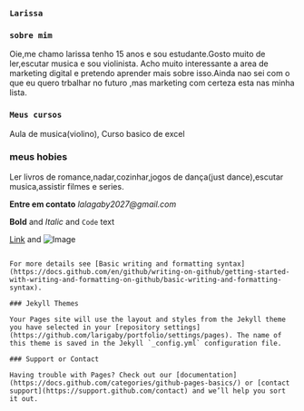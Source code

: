 ### `Larissa`

### `sobre mim`

Oie,me chamo larissa tenho 15 anos e sou estudante.Gosto muito de ler,escutar musica e sou violinista.
Acho muito interessante a area de marketing digital e pretendo aprender mais sobre isso.Ainda nao sei com o que eu quero trbalhar no futuro ,mas marketing com certeza esta nas minha lista.

### `Meus cursos`

Aula de musica(violino),
Curso basico de excel


### meus hobies
Ler livros de romance,nadar,cozinhar,jogos de dança(just dance),escutar musica,assistir filmes e series.

**Entre em contato**
_lalagaby2027@gmail.com_

**Bold** and _Italic_ and `Code` text

[Link](url) and ![Image](src)
```

For more details see [Basic writing and formatting syntax](https://docs.github.com/en/github/writing-on-github/getting-started-with-writing-and-formatting-on-github/basic-writing-and-formatting-syntax).

### Jekyll Themes

Your Pages site will use the layout and styles from the Jekyll theme you have selected in your [repository settings](https://github.com/larigaby/portfolio/settings/pages). The name of this theme is saved in the Jekyll `_config.yml` configuration file.

### Support or Contact

Having trouble with Pages? Check out our [documentation](https://docs.github.com/categories/github-pages-basics/) or [contact support](https://support.github.com/contact) and we’ll help you sort it out.
